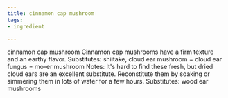 ```yaml
---
title: cinnamon cap mushroom
tags:
- ingredient

---
```

cinnamon cap mushroom Cinnamon cap mushrooms have a firm texture and an earthy flavor. Substitutes: shiitake, cloud ear mushroom = cloud ear fungus = mo-er mushroom Notes: It's hard to find these fresh, but dried cloud ears are an excellent substitute. Reconstitute them by soaking or simmering them in lots of water for a few hours. Substitutes: wood ear mushrooms
